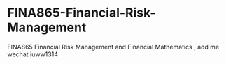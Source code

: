 # FINA865-Financial-Risk-Management
FINA865 Financial Risk Management and Financial Mathematics , add me wechat iuww1314
